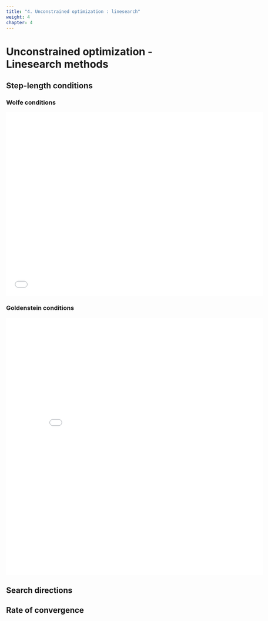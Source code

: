 ```yaml
---
title: "4. Unconstrained optimization : linesearch"
weight: 4
chapter: 4
---
```


# Unconstrained optimization - Linesearch methods

## Step-length conditions
### Wolfe conditions

<iframe style="border:none;" scrolling="no" src="../../../../interactive/line-search-conditions.html" width="700px" height="500px" title="Wolfe conditions visualisation"></iframe>


### Goldenstein conditions

<iframe style="border:none;" scrolling="no" src="../../../../interactive/goldstein-conditions-visualization.html" width="700px" height="700px" title="Wolfe conditions visualisation"></iframe>

## Search directions


## Rate of convergence


